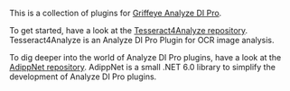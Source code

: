 This is a collection of plugins for [Griffeye Analyze DI Pro](https://www.griffeye.com/analyze-di/). 

To get started, have a look at the [Tesseract4Analyze repository](https://github.com/con-web-adipp/Tesseract4Analyze). Tesseract4Analyze is an Analyze DI Pro Plugin for OCR image analysis.

To dig deeper into the world of Analyze DI Pro plugins, have a look at the [AdippNet repository](https://github.com/con-web-adipp/AdippNet). AdippNet is a small .NET 6.0 library to simplify the development of Analyze DI Pro plugins.
